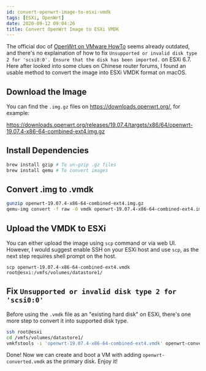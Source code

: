 ```yaml
---
id: convert-openwrt-image-to-esxi-vmdk
tags: [ESXi, OpenWrt]
date: 2020-09-12 09:04:26
title: Convert OpenWrt Image to ESXi VMDK
---
```


The official doc of [OpenWrt on VMware HowTo](https://openwrt.org/docs/guide-user/virtualization/vmware) seems already outdated, and there's no explaination of how to fix `Unsupported or invalid disk type 2 for 'scsi0:0'. Ensure that the disk has been imported.` on ESXi 6.7. Here after looked into some clues on Chinese router forums, I found an usable method to convert the image into ESXi VMDK format on macOS.

<!--more-->

## Download the Image

You can find the `.img.gz` files on <https://downloads.openwrt.org/>, for example:

https://downloads.openwrt.org/releases/19.07.4/targets/x86/64/openwrt-19.07.4-x86-64-combined-ext4.img.gz

## Install Dependencies

```bash
brew install gzip # To un-gzip .gz files
brew install qemu # To convert images
```

## Convert .img to .vmdk

```bash
gunzip openwrt-19.07.4-x86-64-combined-ext4.img.gz
qemu-img convert -f raw -O vmdk openwrt-19.07.4-x86-64-combined-ext4.img openwrt-19.07.4-x86-64-combined-ext4.vmdk
```

## Upload the VMDK to ESXi

You can either upload the image using `scp` command or via web UI. However, I would suggest enable SSH on your ESXi host and use `scp`, as the next step requires shell prompt on the host.

```
scp openwrt-19.07.4-x86-64-combined-ext4.vmdk root@esxi:/vmfs/volumes/datastore1/
```

## Fix `Unsupported or invalid disk type 2 for 'scsi0:0'`

Before using the `.vmdk` file as an "existing hard disk" on ESXi, there's one more step to convert it into supported disk type.

```bash
ssh root@esxi
cd /vmfs/volumes/datastore1/
vmkfstools -i 'openwrt-19.07.4-x86-64-combined-ext4.vmdk' openwrt-converted.vmdk -d thin
```

Done! Now we can create and boot a VM with adding `openwrt-converted.vmdk` as the primary disk. Enjoy it!
